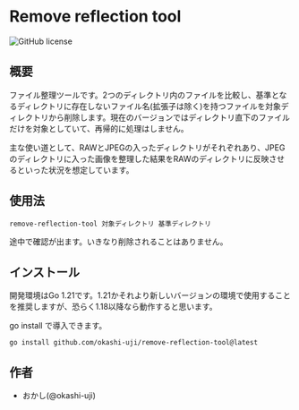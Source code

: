 # Remove reflection tool
![GitHub license](https://img.shields.io/badge/license-MIT-blue.svg)

## 概要

ファイル整理ツールです。2つのディレクトリ内のファイルを比較し、基準となるディレクトリに存在しないファイル名(拡張子は除く)を持つファイルを対象ディレクトリから削除します。現在のバージョンではディレクトリ直下のファイルだけを対象としていて、再帰的に処理はしません。

主な使い道として、RAWとJPEGの入ったディレクトリがそれぞれあり、JPEGのディレクトリに入った画像を整理した結果をRAWのディレクトリに反映させるといった状況を想定しています。


## 使用法

```
remove-reflection-tool 対象ディレクトリ 基準ディレクトリ
```

途中で確認が出ます。いきなり削除されることはありません。


## インストール

開発環境はGo 1.21です。1.21かそれより新しいバージョンの環境で使用することを推奨しますが、恐らく1.18以降なら動作すると思います。

go install で導入できます。

```
go install github.com/okashi-uji/remove-reflection-tool@latest
```

## 作者

- おかし(@okashi-uji)
